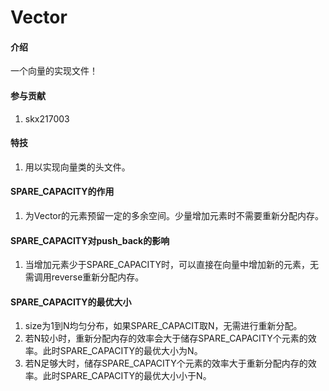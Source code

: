 # Vector

#### 介绍
一个向量的实现文件！

#### 参与贡献

1. skx217003

#### 特技

1. 用以实现向量类的头文件。

#### SPARE_CAPACITY的作用

1. 为Vector的元素预留一定的多余空间。少量增加元素时不需要重新分配内存。

#### SPARE_CAPACITY对push_back的影响

1. 当增加元素少于SPARE_CAPACITY时，可以直接在向量中增加新的元素，无需调用reverse重新分配内存。

#### SPARE_CAPACITY的最优大小

1. size为1到N均匀分布，如果SPARE_CAPACIT取N，无需进行重新分配。
2. 若N较小时，重新分配内存的效率会大于储存SPARE_CAPACITY个元素的效率。此时SPARE_CAPACITY的最优大小为N。
3. 若N足够大时，储存SPARE_CAPACITY个元素的效率大于重新分配内存的效率。此时SPARE_CAPACITY的最优大小小于N。

